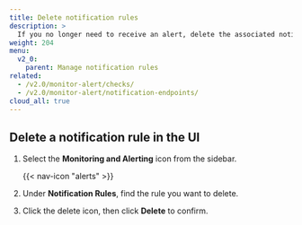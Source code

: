 ```yaml
---
title: Delete notification rules
description: >
  If you no longer need to receive an alert, delete the associated notification rule.
weight: 204
menu:
  v2_0:
    parent: Manage notification rules
related:
  - /v2.0/monitor-alert/checks/
  - /v2.0/monitor-alert/notification-endpoints/
cloud_all: true
---
```


## Delete a notification rule in the UI

1. Select the **Monitoring and Alerting** icon from the sidebar.

    {{< nav-icon "alerts" >}}

2. Under **Notification Rules**, find the rule you want to delete.
3. Click the delete icon, then click **Delete** to confirm.
